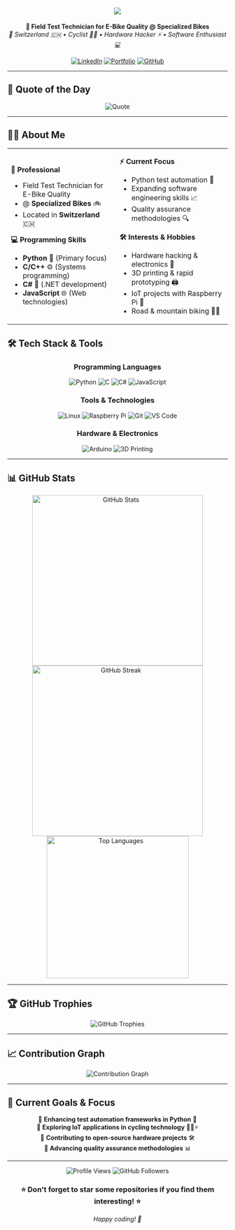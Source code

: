 <!-- Profile README for Manuel Anrig (@manupanu) -->

<h1 align="center">
  <img src="https://readme-typing-svg.herokuapp.com/?lines=Hi+there,+I'm+Manuel!+👋;Welcome+to+my+GitHub+profile!&center=true&size=30">
</h1>

<p align="center">
  <b>🏢 Field Test Technician for E-Bike Quality @ Specialized Bikes</b><br>
  <em>📍 Switzerland 🇨🇭 • Cyclist 🚴‍♂️ • Hardware Hacker ⚡ • Software Enthusiast 💻</em>
</p>

<div align="center">
  
[![LinkedIn](https://img.shields.io/badge/LinkedIn-0077B5?style=for-the-badge&logo=linkedin&logoColor=white)](https://www.linkedin.com/in/manuel-anrig-891853188/)
[![Portfolio](https://img.shields.io/badge/Portfolio-255E63?style=for-the-badge&logo=About.me&logoColor=white)](https://www.manuelanrig.ch)
[![GitHub](https://img.shields.io/badge/GitHub-100000?style=for-the-badge&logo=github&logoColor=white)](https://github.com/manupanu)

</div>

---

## 💭 Quote of the Day

<div align="center">
  
![Quote](https://quotes-github-readme.vercel.app/api?type=horizontal&theme=radical)

</div>

---

## 🚴‍♂️ About Me

<table>
<tr>
<td>

**🏢 Professional**
- Field Test Technician for E-Bike Quality
- @ **Specialized Bikes** 🚲
- Located in **Switzerland** 🇨🇭

**💻 Programming Skills**
- **Python** 🐍 (Primary focus)
- **C/C++** ⚙️ (Systems programming)
- **C#** 💎 (.NET development)
- **JavaScript** 🌐 (Web technologies)

</td>
<td>

**⚡ Current Focus**
- Python test automation 🤖
- Expanding software engineering skills 📈
- Quality assurance methodologies 🔍

**🛠️ Interests & Hobbies**
- Hardware hacking & electronics 🔧
- 3D printing & rapid prototyping 🖨️
- IoT projects with Raspberry Pi 🥧
- Road & mountain biking 🚵‍♂️

</td>
</tr>
</table>

## 🛠️ Tech Stack & Tools

<div align="center">

### Programming Languages
![Python](https://img.shields.io/badge/Python-3776AB?style=for-the-badge&logo=python&logoColor=white)
![C](https://img.shields.io/badge/C-00599C?style=for-the-badge&logo=c&logoColor=white)
![C#](https://img.shields.io/badge/C%23-239120?style=for-the-badge&logo=c-sharp&logoColor=white)
![JavaScript](https://img.shields.io/badge/JavaScript-F7DF1E?style=for-the-badge&logo=javascript&logoColor=black)

### Tools & Technologies
![Linux](https://img.shields.io/badge/Linux-FCC624?style=for-the-badge&logo=linux&logoColor=black)
![Raspberry Pi](https://img.shields.io/badge/-RaspberryPi-C51A4A?style=for-the-badge&logo=Raspberry-Pi)
![Git](https://img.shields.io/badge/git-%23F05033.svg?style=for-the-badge&logo=git&logoColor=white)
![VS Code](https://img.shields.io/badge/Visual%20Studio%20Code-0078d7.svg?style=for-the-badge&logo=visual-studio-code&logoColor=white)

### Hardware & Electronics
![Arduino](https://img.shields.io/badge/-Arduino-00979D?style=for-the-badge&logo=Arduino&logoColor=white)
![3D Printing](https://img.shields.io/badge/3D%20Printing-FF6B35?style=for-the-badge&logo=3d&logoColor=white)

</div>

---

## 📊 GitHub Stats

<div align="center">
  <img width="390" src="https://github-readme-stats.vercel.app/api?username=manupanu&show_icons=true&theme=radical&hide_border=true&count_private=true" alt="GitHub Stats" />
  <img width="390" src="https://github-readme-streak-stats.herokuapp.com/?user=manupanu&theme=radical&hide_border=true" alt="GitHub Streak" />
  <img width="325" src="https://github-readme-stats.vercel.app/api/top-langs/?username=manupanu&theme=radical&hide_border=true&include_all_commits=false&count_private=false&layout=compact" alt="Top Languages" />
</div>

---

## 🏆 GitHub Trophies
<div align="center">
  <img src="https://github-profile-trophy.vercel.app/?username=manupanu&theme=radical&no-frame=true&no-bg=false&margin-w=4" alt="GitHub Trophies" />
</div>

---

## 📈 Contribution Graph
<div align="center">
  <img src="https://github-readme-activity-graph.vercel.app/graph?username=manupanu&theme=radical&hide_border=true" alt="Contribution Graph" />
</div>

---

## 🎯 Current Goals & Focus

<div align="center">

🔹 **Enhancing test automation frameworks in Python** 🤖  
🔹 **Exploring IoT applications in cycling technology** 🚴‍♂️⚡  
🔹 **Contributing to open-source hardware projects** 🛠️  
🔹 **Advancing quality assurance methodologies** 📊  

</div>

---

<div align="center">
  <img src="https://komarev.com/ghpvc/?username=manupanu&label=Profile%20views&color=0e75b6&style=flat" alt="Profile Views" />
  <img src="https://img.shields.io/github/followers/manupanu?label=Followers&style=social" alt="GitHub Followers" />
</div>

<div align="center">
  <h3>⭐ Don't forget to star some repositories if you find them interesting! ⭐</h3>
  <p><em>Happy coding! 🚀</em></p>
</div>
